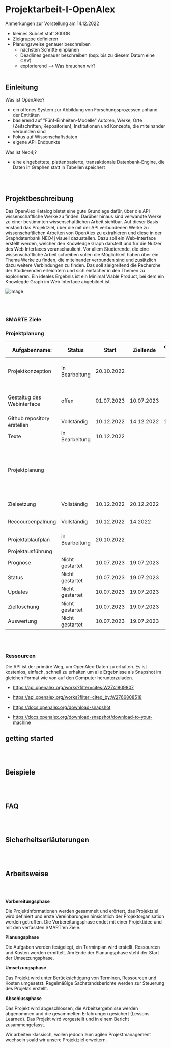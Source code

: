 # Projektarbeit-I-OpenAlex
Anmerkungen zur Vorstellung am 14.12.2022
* kleines Subset statt 300GB
* Zielgruppe definieren
* Planungsweise genauer beschreiben 
  * nächsten Schritte einplanen 
  * Deadlines genauer beschreiben (bsp: bis zu diesem Datum eine CSV)
  * explorierend --> Was brauchen wir?
<br></br>

## Einleitung
Was ist OpenAlex?
* ein offenes System zur Abbildung von Forschungsprozessen anhand der Entitäten
* basierend auf "Fünf-Einheiten-Modelle" Autoren, Werke, Orte (Zeitschriften, Repositorien), Institutionen und Konzepte, die miteinander verbunden sind
* Fokus auf Wissenschaftsdaten
* eigene API-Endpunkte 

Was ist Neo4j?
* eine eingebettete, plattenbasierte, transaktionale Datenbank-Engine, die Daten in Graphen statt in Tabellen speichert

<br></br>
## Projektbeschreibung

Das OpenAlex Katalog bietet eine gute Grundlage dafür, über die API wissenschaftliche Werke zu finden. Darüber hinaus sind  verwandte Werke zu einer bestimmten wissenschaftlichen Arbeit sichtbar. Auf dieser Basis enstand das Projektziel, über die mit der API verbundenen Werke zu wissenschaftlichen Arbeiten von OpenAlex zu extrahieren und diese in der Graphdatenbank NEO4j visuell dazustellen. Dazu soll ein Web-Interface erstellt werden, welcher den Knowledge Graph darstellt und für die Nutzer des Web Interfaces veranschaulicht. Vor allem Studierende, die eine wissenschaftliche Arbeit schreiben sollen die Möglichkeit haben über ein Thema Werke zu finden, die miteinander verbunden sind und zusätzlich dazu weitere Verbindungen zu finden. Das soll zielgreifend die Recherche der Studierenden erleichtern und sich einfacher in den Themen zu explorieren. Ein ideales Ergebnis ist ein Minimal Viable Product, bei dem ein Knowlegde Graph im Web Interface abgebildet ist.



![image](https://user-images.githubusercontent.com/92934375/208732448-cff613fd-4cdd-48c2-97b5-cbe929fc9b42.png)



<br></br>
### SMARTE Ziele

### Projektplanung


| Aufgabenname:  |  Status | Start  |   Ziellende  | endgültiges Enddatum  |  Kommentar  |
|---|---|---|---|---|---|
|  Projektkonzeption | In Bearbeitung  |  20.10.2022 |   |  	 | Aufgaben in Bearbeitung sehr viel recherchieren |
|   |   |   |   |   |
| Gestaltug des Webinterface  | offen |  01.07.2023 |  10.07.2023 |   | Knowledge Graphen im Webinterface darstellen |
| Github repository erstellen  |  Vollständig |  10.12.2022 |  14.12.2022 |  14.12.2022 |  |
| Texte |  in Bearbeitung  |   10.12.2022|   |   |  |
| Projektplanung   |   |   |   |   |  wir arbeiten am anfang nur mit den ersten 100 Daten und später erweitern wir uns |
| Zielsetzung  |  Vollständig | 10.12.2022  |  20.12.2022 |   | Smart ziele nennen|
|  Reccourcenpalnung |Vollständig   |  10.12.2022 | 14.2022  |   |Virtuele Maschine für später|
|  Projektablaufplan |   in Bearbeitung|  20.10.2022 |   |   ||
|  Projektausführung |   |   |   |   ||
|  Prognose |  Nicht gestartet | 10.07.2023  |  19.07.2023 |   |
| Status  |  Nicht gestartet |   10.07.2023|   19.07.2023 |  |
|  Updates |   Nicht gestartet|  10.07.2023 | 19.07.2023   |  |
|  Zielfoschung| Nicht gestartet  |  10.07.2023 | 19.07.2023 |   |
| Auswertung  |  Nicht gestartet | 10.07.2023  |  19.07.2023 |   |
<br></br>
### Ressourcen
Die API ist der primäre Weg, um OpenAlex-Daten zu erhalten. Es ist kostenlos, einfach, schnell zu erhalten um alle Ergebnisse als Snapshot im gleichen Format wie von 
auf den Computer herunterzuladen.
* https://api.openalex.org/works?filter=cites:W2741809807
* https://api.openalex.org/works?filter=cited_by:W2766808518

* https://docs.openalex.org/download-snapshot   
* https://docs.openalex.org/download-snapshot/download-to-your-machine


## getting started

<br></br>
## Beispiele

<br></br>
## FAQ

<br></br>
## Sicherheitserläuterungen

<br></br>


## Arbeitsweise
<br></br>

 
**Vorbereitungsphase**

Die Projektinformationen werden gesammelt und erörtert, das Projektziel wird definiert und erste Vereinbarungen hinsichtlich der Projektorganisation werden getroffen. Die Vorbereitungsphase endet mit einer Projektidee und mit den verfassten SMART'en Ziele.

**Planungsphase**

Die Aufgaben werden festgelegt, ein Terminplan wird erstellt, Ressourcen und Kosten werden ermittelt. Am Ende der Planungsphase steht der Start der Umsetzungsphase.


**Umsetzungsphase**

Das Projekt wird unter Berücksichtigung von Terminen, Ressourcen und Kosten umgesetzt. Regelmäßige Sachstandsberichte werden zur Steuerung des Projekts erstellt.


**Abschlussphase**

Das Projekt wird abgeschlossen, die Arbeitsergebnisse werden abgenommen und die gesammelten Erfahrungen gesichert (Lessons Learned). Das Projekt wird vorgestellt und in einem Bericht zusammengefasst. 


Wir arbeiten klassisch, wollen jedoch zum agilen Projektmanagement wechseln soald wir unsere Projektziel erweitern.

